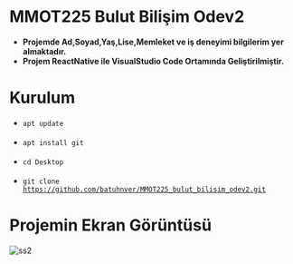 # MMOT225 Bulut Bilişim Odev2
 - **Projemde Ad,Soyad,Yaş,Lise,Memleket ve iş deneyimi bilgilerim yer almaktadır.**
 - **Projem ReactNative ile VisualStudio Code Ortamında Geliştirilmiştir.**
 
# Kurulum
- <code>apt update</code>
  <br></br>
- <code>apt install git</code>
  <br></br>
- <code>cd Desktop</code>
  <br></br>
- <code>git clone https://github.com/batuhnver/MMOT225_bulut_bilisim_odev2.git</code>
 
# Projemin Ekran Görüntüsü 
 ![ss2](https://user-images.githubusercontent.com/60690153/97754795-2f784980-1b09-11eb-9d4a-b1889dede54f.jpg)

